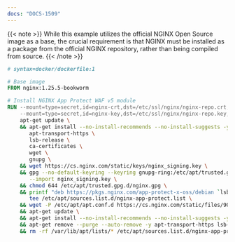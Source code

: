 ```yaml
---
docs: "DOCS-1509"
---
```


{{< note >}}
 While this example utilizes the official NGINX Open Source image as a base, the crucial requirement is that NGINX must be installed as a package from the official NGINX repository, rather than being compiled from source.
{{< /note >}}

```dockerfile
# syntax=docker/dockerfile:1

# Base image
FROM nginx:1.25.5-bookworm

# Install NGINX App Protect WAF v5 module
RUN --mount=type=secret,id=nginx-crt,dst=/etc/ssl/nginx/nginx-repo.crt,mode=0644 \
    --mount=type=secret,id=nginx-key,dst=/etc/ssl/nginx/nginx-repo.key,mode=0644 \
    apt-get update \
    && apt-get install --no-install-recommends --no-install-suggests -y \
       apt-transport-https \
       lsb-release \
       ca-certificates \
       wget \
       gnupg \
    && wget https://cs.nginx.com/static/keys/nginx_signing.key \
    && gpg --no-default-keyring --keyring gnupg-ring:/etc/apt/trusted.gpg.d/nginx.gpg \
       --import nginx_signing.key \
    && chmod 644 /etc/apt/trusted.gpg.d/nginx.gpg \
    && printf "deb https://pkgs.nginx.com/app-protect-x-oss/debian `lsb_release -cs` nginx-plus\n" | \
       tee /etc/apt/sources.list.d/nginx-app-protect.list \
    && wget -P /etc/apt/apt.conf.d https://cs.nginx.com/static/files/90pkgs-nginx \
    && apt-get update \
    && apt-get install --no-install-recommends --no-install-suggests -y nginx=1.25.5-1~bookworm app-protect-module-oss  \
    && apt-get remove --purge --auto-remove -y apt-transport-https lsb-release gnupg wget \
    && rm -rf /var/lib/apt/lists/* /etc/apt/sources.list.d/nginx-app-protect.list
```
